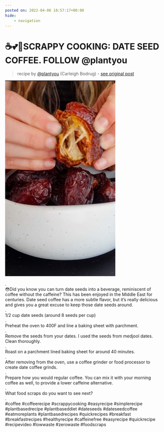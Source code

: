 ```yaml
---
posted on: 2022-04-06 18:57:17+00:00
hide:
    - navigation
---
```


# ☕️💕🌱SCRAPPY COOKING: DATE SEED COFFEE. FOLLOW @plantyou  

> recipe by [@plantyou](https://www.instagram.com/plantyou/) 
(Carleigh Bodrug) - [see original post](https://instagram.com/p/CcBTtzqpYZm)

![](../img/plantyou_06-04-2022_1804.png)

.  
😳Did you know you can turn date seeds into a beverage, reminiscent of coffee without the caffeine? This has been enjoyed in the Middle East for centuries. Date seed coffee has a more subtle flavor, but it’s really delicious and gives you a great excuse to keep those date seeds around.  
.  
1/2 cup date seeds (around 8 seeds per cup)  
.  
Preheat the oven to 400F and line a baking sheet with parchment.  
.  
Remove the seeds from your dates. I used the seeds from medjool dates. Clean thoroughly.  
.  
Roast on a parchment lined baking sheet for around 40 minutes.  
.  
After removing from the oven, use a coffee grinder or food processor to create date coffee grinds.  
.  
Prepare how you would regular coffee. You can mix it with your morning coffee as well, to provide a lower caffeine alternative.  
.  
What food scraps do you want to see next?  
.  
\#coffee \#coffeerecipe \#scrappycooking \#easyrecipe \#simplerecipe \#plantbasedrecipe \#plantbaseddiet \#dateseeds \#dateseedcoffee \#eatmoreplants \#plantbasedrecipes \#quickrecipes \#breakfast \#breakfastrecipes \#healthyrecipe \#caffeinefree \#easyrecipe \#quickrecipe \#recipevideo \#lowwaste \#zerowaste \#foodscraps   